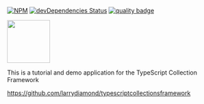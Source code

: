 [![NPM](https://nodei.co/npm/typescriptcollectionsframework.png?compact=true)](https://npmjs.org/typescriptcollectionsframework)
[![devDependencies Status](https://david-dm.org/larrydiamond/typescriptcollectionsframework-Demo-For-Angular7/dev-status.svg)](https://david-dm.org/larrydiamond/typescriptcollectionsframework-Demo-For-Angular7?type=dev)
[![quality badge](https://img.shields.io/badge/cuteness-overload-orange.svg)](http://www.emergencykitten.com/)

<img src="https://larrydiamond.github.io/typescriptcollectionsframework/tsf-blue.png" width="100" height="100">

This is a tutorial and demo application for the TypeScript Collection Framework

https://github.com/larrydiamond/typescriptcollectionsframework
